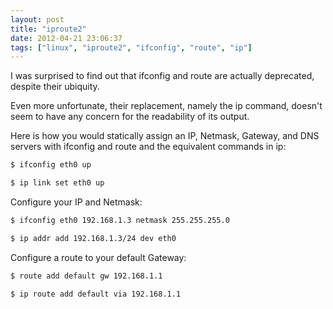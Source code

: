```yaml
---
layout: post
title: "iproute2"
date: 2012-04-21 23:06:37
tags: ["linux", "iproute2", "ifconfig", "route", "ip"]
---
```


I was surprised to find out that ifconfig and route are actually deprecated,
despite their ubiquity.

Even more unfortunate, their replacement, namely the ip command, doesn't seem
to have any concern for the readability of its output.

Here is how you would statically assign an IP, Netmask, Gateway, and DNS
servers with ifconfig and route and the equivalent commands in ip:

```bash
$ ifconfig eth0 up

$ ip link set eth0 up
```

Configure your IP and Netmask:
```bash
$ ifconfig eth0 192.168.1.3 netmask 255.255.255.0

$ ip addr add 192.168.1.3/24 dev eth0
```

Configure a route to your default Gateway:
```bash
$ route add default gw 192.168.1.1

$ ip route add default via 192.168.1.1
```

